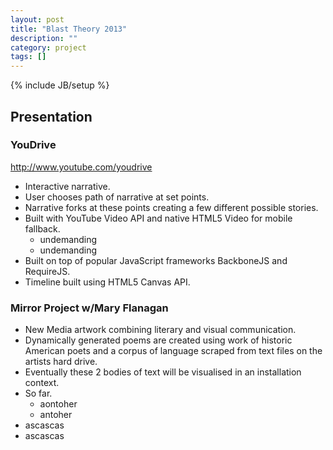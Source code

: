 ```yaml
---
layout: post
title: "Blast Theory 2013"
description: ""
category: project
tags: []
---
```

{% include JB/setup %}

## Presentation
### YouDrive
<http://www.youtube.com/youdrive>
* Interactive narrative.
* User chooses path of narrative at set points.
* Narrative forks at these points creating a few different possible stories.
* Built with YouTube Video API and native HTML5 Video for mobile fallback.
  - undemanding
  - undemanding
* Built on top of popular JavaScript frameworks BackboneJS and RequireJS.
* Timeline built using HTML5 Canvas API.


### Mirror Project w/Mary Flanagan
* New Media artwork combining literary and visual communication.
* Dynamically generated poems are created using work of historic American poets and a corpus of language scraped from text files on the artists hard drive.
* Eventually these 2 bodies of text will be visualised in an installation context.
* So far.
  * aontoher
  * antoher
* ascascas
* ascascas
